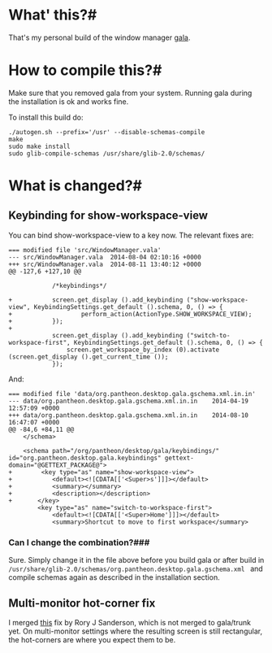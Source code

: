 # What' this?#

That's my personal build of the window manager [gala](https://code.launchpad.net/~gala-dev/gala/trunk).

# How to compile this?#


Make sure that you removed gala from your system. Running gala during the installation is ok and works fine.

To install this build do:

    ./autogen.sh --prefix='/usr' --disable-schemas-compile
    make
    sudo make install
    sudo glib-compile-schemas /usr/share/glib-2.0/schemas/
    
# What is changed?#

## Keybinding for show-workspace-view ##

You can bind show-workspace-view to a key now. The relevant fixes are:

	=== modified file 'src/WindowManager.vala'
	--- src/WindowManager.vala	2014-08-04 02:10:16 +0000
	+++ src/WindowManager.vala	2014-08-11 13:40:12 +0000
	@@ -127,6 +127,10 @@
	 
	 			/*keybindings*/
	 
	+			screen.get_display ().add_keybinding ("show-workspace-view", KeybindingSettings.get_default ().schema, 0, () => {
	+					perform_action(ActionType.SHOW_WORKSPACE_VIEW);
	+			});
	+
	 			screen.get_display ().add_keybinding ("switch-to-workspace-first", KeybindingSettings.get_default ().schema, 0, () => {
	 				screen.get_workspace_by_index (0).activate (screen.get_display ().get_current_time ());
	 			});

And:

	=== modified file 'data/org.pantheon.desktop.gala.gschema.xml.in.in'
	--- data/org.pantheon.desktop.gala.gschema.xml.in.in	2014-04-19 12:57:09 +0000
	+++ data/org.pantheon.desktop.gala.gschema.xml.in.in	2014-08-10 16:47:07 +0000
	@@ -84,6 +84,11 @@
	 	</schema>
	 	
	 	<schema path="/org/pantheon/desktop/gala/keybindings/" id="org.pantheon.desktop.gala.keybindings" gettext-domain="@GETTEXT_PACKAGE@">
	+        <key type="as" name="show-workspace-view">
	+			<default><![CDATA[['<Super>s']]]></default>
	+			<summary></summary>
	+			<description></description>
	+		</key>
	 		<key type="as" name="switch-to-workspace-first">
	 			<default><![CDATA[['<Super>Home']]]></default>
	 			<summary>Shortcut to move to first workspace</summary>

### Can I change the combination?###

Sure. Simply change it in the file above before you build gala or after build in `/usr/share/glib-2.0/schemas/org.pantheon.desktop.gala.gschema.xml ` and compile schemas again as described in the installation section.

## Multi-monitor hot-corner fix ##

I merged [this](https://code.launchpad.net/~roryj/gala/hotcorners-on-multi-monitors/+merge/218884) fix by Rory J Sanderson, which is not merged to gala/trunk yet. On multi-monitor settings where the resulting screen is still rectangular, the hot-corners are where you expect them to be.
